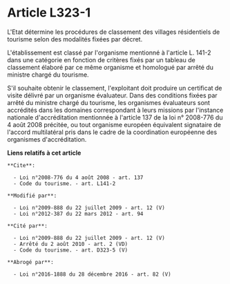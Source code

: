 # Article L323-1

L'Etat détermine les procédures de classement des villages résidentiels de tourisme selon des modalités fixées par décret. 

L'établissement est classé par l'organisme mentionné à l'article L. 141-2 dans une catégorie en fonction de critères fixés
par un tableau de classement élaboré par ce même organisme et homologué par arrêté du ministre chargé du tourisme. 

S'il souhaite obtenir le classement, l'exploitant doit produire un certificat de visite délivré par un organisme évaluateur.
Dans des conditions fixées par arrêté du ministre chargé du tourisme, les organismes évaluateurs sont accrédités dans les
domaines correspondant à leurs missions par l'instance nationale d'accréditation mentionnée à l'article 137 de la loi n°
2008-776 du 4 août 2008 précitée, ou tout organisme européen équivalent signataire de l'accord multilatéral pris dans le
cadre de la coordination européenne des organismes d'accréditation.

**Liens relatifs à cet article**

	**Cite**:

	  - Loi n°2008-776 du 4 août 2008 - art. 137
	  - Code du tourisme. - art. L141-2

	**Modifié par**:

	  - Loi n°2009-888 du 22 juillet 2009 - art. 12 (V)
	  - Loi n°2012-387 du 22 mars 2012 - art. 94

	**Cité par**:

	  - Loi n°2009-888 du 22 juillet 2009 - art. 12 (V)
	  - Arrêté du 2 août 2010 - art. 2 (VD)
	  - Code du tourisme. - art. D323-5 (V)

	**Abrogé par**:

	  - Loi n°2016-1888 du 28 décembre 2016 - art. 82 (V)
